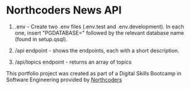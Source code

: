 # Northcoders News API

1. .env - Create two .env files (.env.test and .env.development). In each one, insert "PGDATABASE=" followed by the relevant database name (found in setup.qsql).

2. /api endpoint - shows the endpoints, each with a short description.

3. /api/topics endpoint - returns an array of topics

This portfolio project was created as part of a Digital Skills Bootcamp in Software Engineering provided by [Northcoders](https://northcoders.com/)
